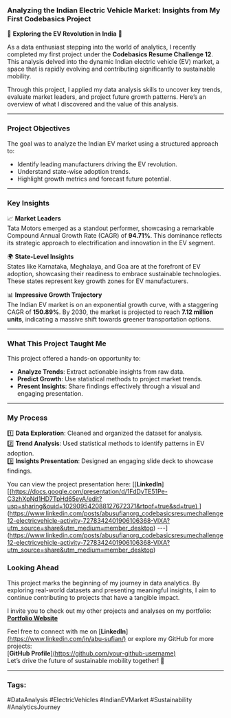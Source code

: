 ### Analyzing the Indian Electric Vehicle Market: Insights from My First Codebasics Project  

🚗 **Exploring the EV Revolution in India** 🚗  

As a data enthusiast stepping into the world of analytics, I recently completed my first project under the **Codebasics Resume Challenge 12**. This analysis delved into the dynamic Indian electric vehicle (EV) market, a space that is rapidly evolving and contributing significantly to sustainable mobility.  

Through this project, I applied my data analysis skills to uncover key trends, evaluate market leaders, and project future growth patterns. Here’s an overview of what I discovered and the value of this analysis.  

---

### **Project Objectives**  
The goal was to analyze the Indian EV market using a structured approach to:  
- Identify leading manufacturers driving the EV revolution.  
- Understand state-wise adoption trends.  
- Highlight growth metrics and forecast future potential.  

---

### **Key Insights**  

📈 **Market Leaders**  
Tata Motors emerged as a standout performer, showcasing a remarkable Compound Annual Growth Rate (CAGR) of **94.71%**. This dominance reflects its strategic approach to electrification and innovation in the EV segment.  

🌍 **State-Level Insights**  
States like Karnataka, Meghalaya, and Goa are at the forefront of EV adoption, showcasing their readiness to embrace sustainable technologies. These states represent key growth zones for EV manufacturers.  

📊 **Impressive Growth Trajectory**  
The Indian EV market is on an exponential growth curve, with a staggering CAGR of **150.89%**. By 2030, the market is projected to reach **7.12 million units**, indicating a massive shift towards greener transportation options.  

---

### **What This Project Taught Me**  

This project offered a hands-on opportunity to:  
- **Analyze Trends**: Extract actionable insights from raw data.  
- **Predict Growth**: Use statistical methods to project market trends.  
- **Present Insights**: Share findings effectively through a visual and engaging presentation.  

---

### **My Process**  
1️⃣ **Data Exploration**: Cleaned and organized the dataset for analysis.  
2️⃣ **Trend Analysis**: Used statistical methods to identify patterns in EV adoption.  
3️⃣ **Insights Presentation**: Designed an engaging slide deck to showcase findings.  

You can view the project presentation here: [[**LinkedIn**][[(https://docs.google.com/presentation/d/1FdDyTE51Pe-C3zhXpNd1HD7TpHd65eyA/edit?usp=sharing&ouid=102909542088127672371&rtpof=true&sd=true)  ](https://docs.google.com/presentation/d/1FdDyTE51Pe-C3zhXpNd1HD7TpHd65eyA/edit?usp=drive_link&ouid=102909542088127672371&rtpof=true&sd=true)
](https://www.linkedin.com/posts/abusufianorg_codebasicsresumechallenge12-electricvehicle-activity-7278342401906106368-VlXA?utm_source=share&utm_medium=member_desktop)
---](https://www.linkedin.com/posts/abusufianorg_codebasicsresumechallenge12-electricvehicle-activity-7278342401906106368-VlXA?utm_source=share&utm_medium=member_desktop)

### **Looking Ahead**  
This project marks the beginning of my journey in data analytics. By exploring real-world datasets and presenting meaningful insights, I aim to continue contributing to projects that have a tangible impact.  

I invite you to check out my other projects and analyses on my portfolio:  
[**Portfolio Website**](https://dev-abusufiean.pantheonsite.io/)  

Feel free to connect with me on [**LinkedIn**][(https://www.linkedin.com/in/abu-sufian/)](https://www.linkedin.com/in/abusufianorg/) or explore my GitHub for more projects:  
[**GitHub Profile**][(https://github.com/your-github-username)  
](https://github.com/AbuSufian-org/)
Let’s drive the future of sustainable mobility together! 🌱  

---

### Tags:  
#DataAnalysis #ElectricVehicles #IndianEVMarket #Sustainability #AnalyticsJourney
